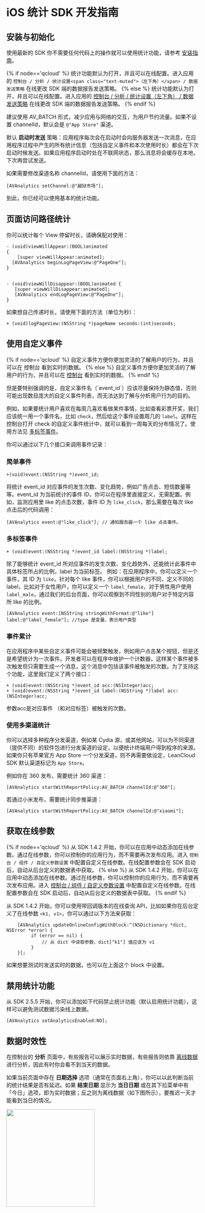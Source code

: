 # iOS 统计 SDK 开发指南

## 安装与初始化

使用最新的 SDK 你不需要任何代码上的操作就可以使用统计功能，请参考 [安装指南](sdk_setup-ios.html)。

{% if node=='qcloud' %}
统计功能默认为打开，并且可以在线配置。进入应用的 `控制台 / 分析 / 统计设置<span class="text-muted">（左下角）</span> / 数据发送策略` 在线更改 SDK 端的数据报告发送策略。
{% else %}
统计功能默认为打开，并且可以在线配置。进入应用的 [控制台 / 分析 / 统计设置<span class="text-muted">（左下角）</span> / 数据发送策略](/stat.html?appid={{appid}}#/statconfig/trans_strategoy) 在线更改 SDK 端的数据报告发送策略。
{% endif %}

建议使用 AV_BATCH 形式，减少应用与网络的交互，为用户节约流量。如果不设置 channelId，默认会是 `@"App Store"` 渠道。


默认 **启动时发送** 策略：应用程序每次会在启动时会向服务器发送一次消息，在应用程序过程中产生的所有统计信息（包括自定义事件和本次使用时长）都会在下次启动时候发送。如果应用程序启动时处在不联网状态，那么消息将会缓存在本地，下次再尝试发送。

如果需要修改渠道名称 channelId，请使用下面的方法：

```objc
[AVAnalytics setChannel:@"越狱市场"];
```

到此，你已经可以使用基本的统计功能。

##  页面访问路径统计

你可以统计每个 View 停留时长，请确保配对使用：

```objc
- (void)viewWillAppear:(BOOL)animated
{
	[super viewWillAppear:animated];
  [AVAnalytics beginLogPageView:@"PageOne"];
}


- (void)viewWillDisappear:(BOOL)animated {
   [super viewWillDisappear:animated];
   [AVAnalytics endLogPageView:@"PageOne"];
}
```

如果想自己传递时长，请使用下面的方法（单位为秒）：

```objc
+ (void)logPageView:(NSString *)pageName seconds:(int)seconds;
```


## 使用自定义事件

{% if node=='qcloud' %}
自定义事件方便你更加灵活的了解用户的行为，并且可以在 控制台 看到实时的数据。
{% else %}
自定义事件方便你更加灵活的了解用户的行为，并且可以在 [控制台](/stat.html?appid={{appid}}#/stat/customevent) 看到实时的数据。
{% endif %}

<div class="callout callout-info">但是要特别强调的是，自定义事件名（`event_id`）应该尽量保持为静态值，否则可能出现数目庞大的自定义事件列表，而无法达到了解与分析用户行为的目的。</div>

例如，如果要统计用户喜欢在每周几喜欢看做某件事情，比如查看彩票开奖，我们应该统一用一个事件名，比如 `check`，然后给这个事件设置周几的 `label`。这样在控制台打开 check 的自定义事件统计中，就可以看到一周每天的分布情况了。使用方法见 [多标签事件](#多标签事件)。

你可以通过以下几个接口来调用事件记录：

### 简单事件

```objc
+(void)event:(NSString *)event_id;
```

将统计 event_id 对应事件的发生次数、变化趋势，例如广告点击、短信数量等等。event_id 为当前统计的事件 ID，你可以在程序里直接定义，无需配置。例如，监测应用里 like 的点击次数，事件 ID 为 `like_click`，那么需要在每次 like 点击后的代码调用：

```objc
[AVAnalytics event:@"like_click"]; // 通知服务器一个 like 点击事件。
```

### 多标签事件

```objc
+ (void)event:(NSString *)event_id label:(NSString *)label;
```

除了能够统计 event_id 所对应事件的发生次数、变化趋势外，还能统计此事件中具体标签所占的比例，label 为当前标签。
例如：在应用程序中，你可以定义一个事件，其 ID 为 `like`，针对每个 like 事件，你可以根据用户的不同，定义不同的 label，比如对于女性用户，你可以定义一个 `label_female`，对于男性用户使用 `label_male`，通过我们的后台页面，你可以观察到不同性别的用户对于特定内容所 like 的比例。

```objc
[AVAnalytics event:[NSString stringWithFormat:@"like"] label:@"label_female"]; //type 是变量，表示用户类型
```

###  事件累计

在应用程序中某些自定义事件可能会被频繁触发，例如用户点击某个按钮，但是还是希望统计为一次事件。开发者可以在程序中维护一个计数器，这样某个事件被多次触发但只需要生成一个消息，这个消息中包括该事件被触发的次数。为了支持这个功能，这里我们定义了两个接口：

```objc
+ (void)event:(NSString *)event_id acc:(NSInteger)acc;
+ (void)event:(NSString *)event_id label:(NSString *)label acc:(NSInteger)acc;
```

参数acc是对应事件 （和对应标签）被触发的次数。


### 使用多渠道统计

你可以选择多种程序分发渠道，例如某 Cydia 源，或其他网站，可以为不同渠道（提供不同）的软件包进行分发渠道的设定，以便统计终端用户得到程序的来源。如果你只有苹果官方 App Store 一个分发渠道，则不再需要做设定，LeanCloud SDK 默认渠道标记为 `App Store`。

例如你在 360 发布，需要统计 360 渠道：

```objc
[AVAnalytics startWithReportPolicy:AV_BATCH channelId:@"360"];
```

若通过小米发布，需要统计同步推渠道：

```objc
[AVAnalytics startWithReportPolicy:AV_BATCH channelId:@"xiaomi"];
```

## 获取在线参数

{% if node=='qcloud' %}
从 SDK 1.4.2 开始，你可以在应用中动态添加在线参数。通过在线参数，你可以控制你的应用行为，而不需要再次发布应用。进入 `控制台 / 组件 / 自定义参数设置` 中配置自定义在线参数。在线配置参数会在 SDK 启动后，自动从后台定义的数据表中获取。
{% else %}
从 SDK 1.4.2 开始，你可以在应用中动态添加在线参数。通过在线参数，你可以控制你的应用行为，而不需要再次发布应用。进入 [控制台 / 组件 / 自定义参数设置](/devcomponent.html?appid={{appid}}#/component/custom_param) 中配置自定义在线参数。在线配置参数会在 SDK 启动后，自动从后台定义的数据表中获取。
{% endif %}

从 SDK 1.4.2 开始，你可以使用带回调版本的在线查询 API，比如如果你在后台定义了在线参数 `<k1, v1>`，你可以通过以下方法来获取：

```objc
    [AVAnalytics updateOnlineConfigWithBlock:^(NSDictionary *dict, NSError *error) {
         if (error == nil) {
             // 从 dict 中读取参数，dict["k1"] 值应该为 v1
         }
    }];
```

如果想要测试时发送实时的数据，也可以在上面这个 block 中设置。

## 禁用统计功能

从 SDK 2.5.5 开始，你可以添加如下代码禁止统计功能（默认启用统计功能），这样可以避免测试数据污染线上数据。

```objc
[AVAnalytics setAnalyticsEnabled:NO];
```

## 数据时效性

在控制台的 **分析** 页面中，有些报告可以展示实时数据，有些报告则依靠 [离线数据](leaninsight_guide.html) 进行分析，因此有时你会看不到当天的数据。

如果当前页面中存在 **日期选择** 选项（通常在页面右上角），你可以以此判断当前的统计结果是否有延迟。如果 **结束日期** 显示为 **当日日期** 或在其下拉菜单中有「今日」选项，即为实时数据；反之则为离线数据（如下图所示），要推迟一天才能看到当日的情况。

<img src="../images/analytics_datepicker_for_offline_data.png" alt="" width="231" height="256">
